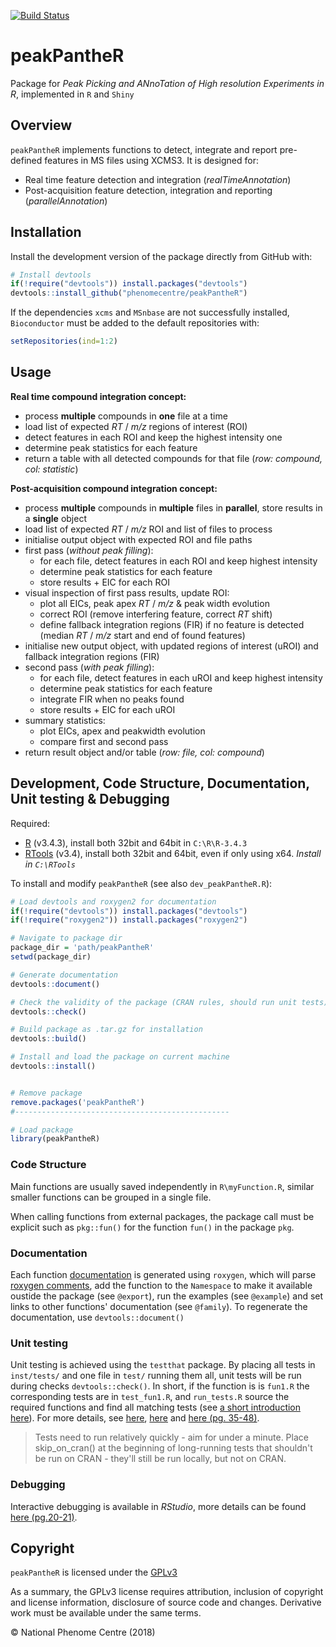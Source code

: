 
<!-- README.md is generated from README.Rmd. Please edit that file -->
[![Build Status](https://travis-ci.org/phenomecentre/peakPantheR.svg?branch=master)](https://travis-ci.org/phenomecentre/peakPantheR)

peakPantheR
===========

Package for *Peak Picking and ANnoTation of High resolution Experiments in R*, implemented in `R` and `Shiny`

Overview
--------

`peakPantheR` implements functions to detect, integrate and report pre-defined features in MS files using XCMS3. It is designed for:

-   Real time feature detection and integration (*realTimeAnnotation*)
-   Post-acquisition feature detection, integration and reporting (*parallelAnnotation*)

Installation
------------

Install the development version of the package directly from GitHub with:

``` r
# Install devtools
if(!require("devtools")) install.packages("devtools")
devtools::install_github("phenomecentre/peakPantheR")
```

If the dependencies `xcms` and `MSnbase` are not successfully installed, `Bioconductor` must be added to the default repositories with:

``` r
setRepositories(ind=1:2)
```

Usage
-----

**Real time compound integration concept:**

-   process **multiple** compounds in **one** file at a time
-   load list of expected *RT* / *m/z* regions of interest (ROI)
-   detect features in each ROI and keep the highest intensity one
-   determine peak statistics for each feature
-   return a table with all detected compounds for that file (*row: compound, col: statistic*)

**Post-acquisition compound integration concept:**

-   process **multiple** compounds in **multiple** files in **parallel**, store results in a **single** object
-   load list of expected *RT* / *m/z* ROI and list of files to process
-   initialise output object with expected ROI and file paths
-   first pass (*without peak filling*):
    -   for each file, detect features in each ROI and keep highest intensity
    -   determine peak statistics for each feature
    -   store results + EIC for each ROI
-   visual inspection of first pass results, update ROI:
    -   plot all EICs, peak apex *RT* / *m/z* & peak width evolution
    -   correct ROI (remove interfering feature, correct *RT* shift)
    -   define fallback integration regions (FIR) if no feature is detected (median *RT* / *m/z* start and end of found features)
-   initialise new output object, with updated regions of interest (uROI) and fallback integration regions (FIR)
-   second pass (*with peak filling*):
    -   for each file, detect features in each uROI and keep highest intensity
    -   determine peak statistics for each feature
    -   integrate FIR when no peaks found
    -   store results + EIC for each uROI
-   summary statistics:
    -   plot EICs, apex and peakwidth evolution
    -   compare first and second pass
-   return result object and/or table (*row: file, col: compound*)

Development, Code Structure, Documentation, Unit testing & Debugging
--------------------------------------------------------------------

Required:

-   [R](https://cran.rstudio.com/) (v3.4.3), install both 32bit and 64bit in `C:\R\R-3.4.3`
-   [RTools](https://cran.r-project.org/bin/windows/Rtools/) (v3.4), install both 32bit and 64bit, even if only using x64. *Install in `C:\RTools`*

To install and modify `peakPantheR` (see also `dev_peakPantheR.R`):

``` r
# Load devtools and roxygen2 for documentation
if(!require("devtools")) install.packages("devtools")
if(!require("roxygen2")) install.packages("roxygen2")

# Navigate to package dir
package_dir = 'path/peakPantheR'
setwd(package_dir)

# Generate documentation
devtools::document()

# Check the validity of the package (CRAN rules, should run unit tests)
devtools::check()

# Build package as .tar.gz for installation
devtools::build()

# Install and load the package on current machine
devtools::install()


# Remove package
remove.packages('peakPantheR')
#------------------------------------------------

# Load package
library(peakPantheR)
```

### Code Structure

Main functions are usually saved independently in `R\myFunction.R`, similar smaller functions can be grouped in a single file.

When calling functions from external packages, the package call must be explicit such as `pkg::fun()` for the function `fun()` in the package `pkg`.

### Documentation

Each function [documentation](http://r-pkgs.had.co.nz/man.html#man-functions) is generated using `roxygen`, which will parse [roxygen comments](http://r-pkgs.had.co.nz/man.html#roxygen-comments), add the function to the `Namespace` to make it available oustide the package (see `@export`), run the examples (see `@example`) and set links to other functions' documentation (see `@family`). To regenerate the documentation, use `devtools::document()`

### Unit testing

Unit testing is achieved using the `testthat` package. By placing all tests in `inst/tests/` and one file in `test/` running them all, unit tests will be run during checks `devtools::check()`. In short, if the function is is `fun1.R` the corresponding tests are in `test_fun1.R`, and `run_tests.R` source the required functions and find all matching tests (see [a short introduction here](https://www.r-bloggers.com/unit-testing-with-r/amp/)). For more details, see [here](https://journal.r-project.org/archive/2011-1/RJournal_2011-1_Wickham.pdf), [here](http://r-pkgs.had.co.nz/tests.html) and [here (pg. 35-48)](http://www.is.uni-freiburg.de/ressourcen/algorithm-design-and-software-engineering-oeffentlicher-zugriff/11_softwaretesting.pdf).

> Tests need to run relatively quickly - aim for under a minute. Place skip\_on\_cran() at the beginning of long-running tests that shouldn't be run on CRAN - they'll still be run locally, but not on CRAN.

### Debugging

Interactive debugging is available in *RStudio*, more details can be found [here (pg.20-21)](http://www.is.uni-freiburg.de/ressourcen/algorithm-design-and-software-engineering-oeffentlicher-zugriff/11_softwaretesting.pdf).

Copyright
---------

`peakPantheR` is licensed under the [GPLv3](http://choosealicense.com/licenses/gpl-3.0/)

As a summary, the GPLv3 license requires attribution, inclusion of copyright and license information, disclosure of source code and changes. Derivative work must be available under the same terms.

© National Phenome Centre (2018)
